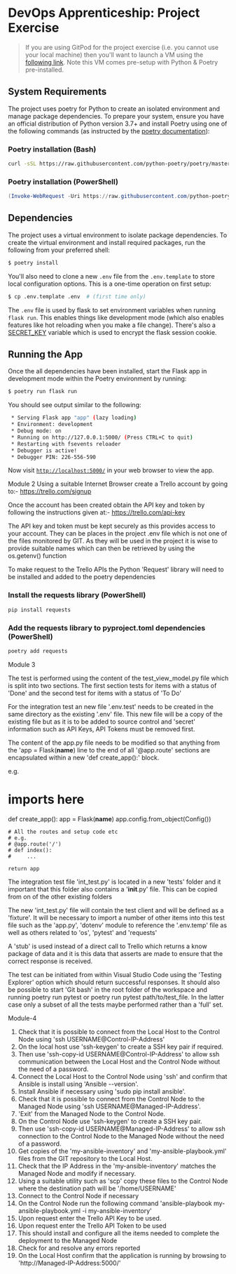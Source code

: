 # DevOps Apprenticeship: Project Exercise

> If you are using GitPod for the project exercise (i.e. you cannot use your local machine) then you'll want to launch a VM using the [following link](https://gitpod.io/#https://github.com/CorndelWithSoftwire/DevOps-Course-Starter). Note this VM comes pre-setup with Python & Poetry pre-installed.

## System Requirements

The project uses poetry for Python to create an isolated environment and manage package dependencies. To prepare your system, ensure you have an official distribution of Python version 3.7+ and install Poetry using one of the following commands (as instructed by the [poetry documentation](https://python-poetry.org/docs/#system-requirements)):

### Poetry installation (Bash)

```bash
curl -sSL https://raw.githubusercontent.com/python-poetry/poetry/master/install-poetry.py | python -
```

### Poetry installation (PowerShell)

```powershell
(Invoke-WebRequest -Uri https://raw.githubusercontent.com/python-poetry/poetry/master/install-poetry.py -UseBasicParsing).Content | python -
```

## Dependencies

The project uses a virtual environment to isolate package dependencies. To create the virtual environment and install required packages, run the following from your preferred shell:

```bash
$ poetry install
```

You'll also need to clone a new `.env` file from the `.env.template` to store local configuration options. This is a one-time operation on first setup:

```bash
$ cp .env.template .env  # (first time only)
```

The `.env` file is used by flask to set environment variables when running `flask run`. This enables things like development mode (which also enables features like hot reloading when you make a file change). There's also a [SECRET_KEY](https://flask.palletsprojects.com/en/1.1.x/config/#SECRET_KEY) variable which is used to encrypt the flask session cookie.

## Running the App

Once the all dependencies have been installed, start the Flask app in development mode within the Poetry environment by running:
```bash
$ poetry run flask run
```

You should see output similar to the following:
```bash
 * Serving Flask app "app" (lazy loading)
 * Environment: development
 * Debug mode: on
 * Running on http://127.0.0.1:5000/ (Press CTRL+C to quit)
 * Restarting with fsevents reloader
 * Debugger is active!
 * Debugger PIN: 226-556-590
```
Now visit [`http://localhost:5000/`](http://localhost:5000/) in your web browser to view the app.

Module 2
Using a suitable Internet Browser create a Trello account by going to:-
https://trello.com/signup

Once the account has been created obtain the API key and token by following the instructions given at:-
https://trello.com/api-key

The API key and token must be kept securely as this provides access to your account.
They can be places in the project .env file which is not one of the files monitored by GIT.
As they will be used in the project it is wise to provide suitable names which can then be retrieved by using the os.getenv() function

To make request to the Trello APIs the Python 'Request' library will need to be installed and added to the poetry dependencies

### Install the requests library (PowerShell)

```powershell
pip install requests
```


### Add the requests library to pyproject.toml dependencies (PowerShell)

```powershell
poetry add requests
```

Module 3

The test is performed using the content of the test_view_model.py file which is split into two
sections. The first section tests for items with a status of 'Done' and the second test for items
with a status of 'To Do'

For the integration test an new file '.env.test' needs to be created in the same directory as 
the existing '.env' file. This new file will be a copy of the existing file but as it is to be 
added to source control and 'secret' information such as API Keys, API Tokens must be removed 
first.

The content of the app.py file needs to be modified so that anything from the 'app = Flask(__name__)
line to the end of all '@app.route' sections are encapsulated within a new 'def create_app():' 
block.

e.g. 
# imports here

def create_app():
    app = Flask(__name__)
    app.config.from_object(Config())
    
    # All the routes and setup code etc
    # e.g.
    # @app.route('/')
    # def index():
    #     ...
    
    return app

The integration test file 'int_test.py' is located in a new 'tests' folder and it important that 
this folder also contains a '__init__.py' file. This can be copied from on of the other existing
folders

The new 'int_test.py' file will contain the test client and will be defined as a 'fixture'.
It will be necessary to import a number of other items into this test file such as the 'app.py',
'dotenv' module to reference the '.env.temp' file as well as others related to 'os', 'pytest' 
and 'requests' 

A 'stub' is used instead of a direct call to Trello which returns a know package of data and it 
is this data that asserts are made to ensure that the correct response is received.

The test can be initiated from within Visual Studio Code using the 'Testing Explorer' option 
which should return successful responses. 
It should also be possible to start 'Git bash' in the root folder of the workspace and running 
poetry run pytest or poetry run pytest path/to/test_file. In the latter case only a subset of all the tests maybe performed rather than a 'full' set.

Module-4

1. Check that it is possible to connect from the Local Host to the Control Node using 'ssh USERNAME@Control-IP-Address'
2. On the local host use 'ssh-keygen' to create a SSH key pair if required.
3. Then use 'ssh-copy-id USERNAME@Control-IP-Address' to allow ssh communication between the Local Host and the Control Node without the need of a password.
4. Connect the Local Host to the Control Node using 'ssh' and confirm that Ansible is install using 'Ansible --version'.
5. Install Ansible if necessary using 'sudo pip install ansible'.
6. Check that it is possible to connect from the Control Node to the Managed Node using 'ssh USERNAME@Managed-IP-Address'.
7. 'Exit' from the Managed Node to the Control Node.
8. On the Control Node use 'ssh-keygen' to create a SSH key pair.
9. Then use 'ssh-copy-id USERNAME@Managed-IP-Address' to allow ssh connection to the Control Node to the Managed Node without the need of a password.
10. Get copies of the 'my-ansible-inventory' and 'my-ansible-playbook.yml' files from the GIT repository to the Local Host.
11. Check that the IP Address in the 'my-ansible-inventory' matches the Managed Node and modify if necessary.
12. Using a suitable utility such as 'scp' copy these files to the Control Node where the destination path will be '/home/USERNAME'
13. Connect to the Control Node if necessary
14. On the Control Node run the following command 'ansible-playbook my-ansible-playbook.yml -i my-ansible-inventory'
15. Upon request enter the Trello API Key to be used.
16. Upon request enter the Trello API Token to be used
17. This should install and configure all the items needed to complete the deployment to the Managed Node
18. Check for and resolve any errors reported
19. On the Local Host confirm that the application is running by browsing to 'http://Managed-IP-Address:5000/'

